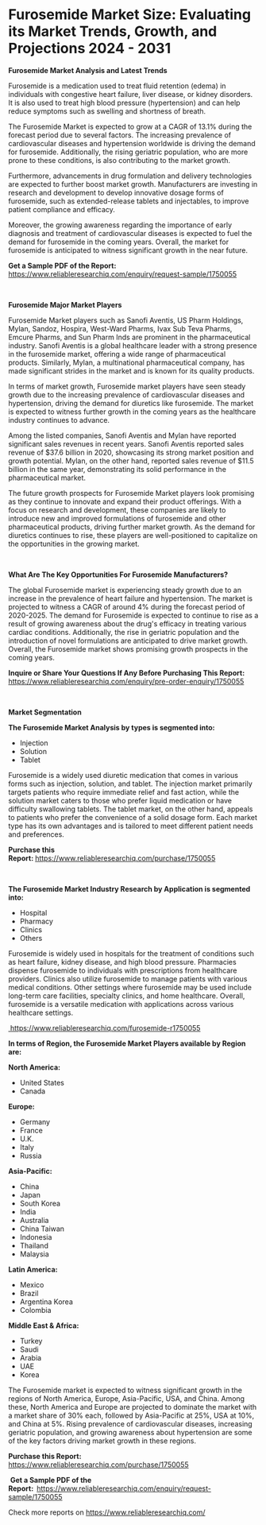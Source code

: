 <p><h1>Furosemide Market Size: Evaluating its Market Trends, Growth, and Projections 2024 - 2031</h1></p><p><strong>Furosemide Market Analysis and Latest Trends</strong></p>
<p><p>Furosemide is a medication used to treat fluid retention (edema) in individuals with congestive heart failure, liver disease, or kidney disorders. It is also used to treat high blood pressure (hypertension) and can help reduce symptoms such as swelling and shortness of breath.</p><p>The Furosemide Market is expected to grow at a CAGR of 13.1% during the forecast period due to several factors. The increasing prevalence of cardiovascular diseases and hypertension worldwide is driving the demand for furosemide. Additionally, the rising geriatric population, who are more prone to these conditions, is also contributing to the market growth.</p><p>Furthermore, advancements in drug formulation and delivery technologies are expected to further boost market growth. Manufacturers are investing in research and development to develop innovative dosage forms of furosemide, such as extended-release tablets and injectables, to improve patient compliance and efficacy.</p><p>Moreover, the growing awareness regarding the importance of early diagnosis and treatment of cardiovascular diseases is expected to fuel the demand for furosemide in the coming years. Overall, the market for furosemide is anticipated to witness significant growth in the near future.</p></p>
<p><strong>Get a Sample PDF of the Report:&nbsp;</strong> <a href="https://www.reliableresearchiq.com/enquiry/request-sample/1750055">https://www.reliableresearchiq.com/enquiry/request-sample/1750055</a></p>
<p>&nbsp;</p>
<p><strong>Furosemide Major Market Players</strong></p>
<p><p>Furosemide Market players such as Sanofi Aventis, US Pharm Holdings, Mylan, Sandoz, Hospira, West-Ward Pharms, Ivax Sub Teva Pharms, Emcure Pharms, and Sun Pharm Inds are prominent in the pharmaceutical industry. Sanofi Aventis is a global healthcare leader with a strong presence in the furosemide market, offering a wide range of pharmaceutical products. Similarly, Mylan, a multinational pharmaceutical company, has made significant strides in the market and is known for its quality products.</p><p>In terms of market growth, Furosemide market players have seen steady growth due to the increasing prevalence of cardiovascular diseases and hypertension, driving the demand for diuretics like furosemide. The market is expected to witness further growth in the coming years as the healthcare industry continues to advance.</p><p>Among the listed companies, Sanofi Aventis and Mylan have reported significant sales revenues in recent years. Sanofi Aventis reported sales revenue of $37.6 billion in 2020, showcasing its strong market position and growth potential. Mylan, on the other hand, reported sales revenue of $11.5 billion in the same year, demonstrating its solid performance in the pharmaceutical market.</p><p>The future growth prospects for Furosemide Market players look promising as they continue to innovate and expand their product offerings. With a focus on research and development, these companies are likely to introduce new and improved formulations of furosemide and other pharmaceutical products, driving further market growth. As the demand for diuretics continues to rise, these players are well-positioned to capitalize on the opportunities in the growing market.</p></p>
<p>&nbsp;</p>
<p><strong>What Are The Key Opportunities For Furosemide Manufacturers?</strong></p>
<p><p>The global Furosemide market is experiencing steady growth due to an increase in the prevalence of heart failure and hypertension. The market is projected to witness a CAGR of around 4% during the forecast period of 2020-2025. The demand for Furosemide is expected to continue to rise as a result of growing awareness about the drug's efficacy in treating various cardiac conditions. Additionally, the rise in geriatric population and the introduction of novel formulations are anticipated to drive market growth. Overall, the Furosemide market shows promising growth prospects in the coming years.</p></p>
<p><strong>Inquire or Share Your Questions If Any Before Purchasing This Report:</strong> <a href="https://www.reliableresearchiq.com/enquiry/pre-order-enquiry/1750055">https://www.reliableresearchiq.com/enquiry/pre-order-enquiry/1750055</a></p>
<p>&nbsp;</p>
<p><strong>Market Segmentation</strong></p>
<p><strong>The Furosemide Market Analysis by types is segmented into:</strong></p>
<p><ul><li>Injection</li><li>Solution</li><li>Tablet</li></ul></p>
<p><p>Furosemide is a widely used diuretic medication that comes in various forms such as injection, solution, and tablet. The injection market primarily targets patients who require immediate relief and fast action, while the solution market caters to those who prefer liquid medication or have difficulty swallowing tablets. The tablet market, on the other hand, appeals to patients who prefer the convenience of a solid dosage form. Each market type has its own advantages and is tailored to meet different patient needs and preferences.</p></p>
<p><strong>Purchase this Report:&nbsp;</strong><a href="https://www.reliableresearchiq.com/purchase/1750055">https://www.reliableresearchiq.com/purchase/1750055</a></p>
<p>&nbsp;</p>
<p><strong>The Furosemide Market Industry Research by Application is segmented into:</strong></p>
<p><ul><li>Hospital</li><li>Pharmacy</li><li>Clinics</li><li>Others</li></ul></p>
<p><p>Furosemide is widely used in hospitals for the treatment of conditions such as heart failure, kidney disease, and high blood pressure. Pharmacies dispense furosemide to individuals with prescriptions from healthcare providers. Clinics also utilize furosemide to manage patients with various medical conditions. Other settings where furosemide may be used include long-term care facilities, specialty clinics, and home healthcare. Overall, furosemide is a versatile medication with applications across various healthcare settings.</p></p>
<p><a href="https://www.reliableresearchiq.com/furosemide-r1750055">&nbsp;https://www.reliableresearchiq.com/furosemide-r1750055</a></p>
<p><strong>In terms of Region, the Furosemide Market Players available by Region are:</strong></p>
<p>
    <p> <strong> North America: </strong>
        <ul>
            <li>United States</li>
            <li>Canada</li>
        </ul>
        </p> 
    <p> <strong> Europe: </strong>
        <ul>
            <li>Germany</li>
            <li>France</li>
            <li>U.K.</li>
            <li>Italy</li>
            <li>Russia</li>
        </ul>
        </p> 
    <p> <strong> Asia-Pacific: </strong>
        <ul>
            <li>China</li>
            <li>Japan</li>
            <li>South Korea</li>
            <li>India</li>
            <li>Australia</li>
            <li>China Taiwan</li>
            <li>Indonesia</li>
            <li>Thailand</li>
            <li>Malaysia</li>
        </ul>
        </p> 
    <p> <strong> Latin America: </strong>
        <ul>
            <li>Mexico</li>
            <li>Brazil</li>
            <li>Argentina Korea</li>
            <li>Colombia</li>
        </ul>
        </p> 
    <p> <strong> Middle East & Africa: </strong>
        <ul>
            <li>Turkey</li>
            <li>Saudi</li>
            <li>Arabia</li>
            <li>UAE</li>
            <li>Korea</li>
        </ul>
    </p>
    </p>
<p><p>The Furosemide market is expected to witness significant growth in the regions of North America, Europe, Asia-Pacific, USA, and China. Among these, North America and Europe are projected to dominate the market with a market share of 30% each, followed by Asia-Pacific at 25%, USA at 10%, and China at 5%. Rising prevalence of cardiovascular diseases, increasing geriatric population, and growing awareness about hypertension are some of the key factors driving market growth in these regions.</p></p>
<p><strong>Purchase this Report: </strong><a href="https://www.reliableresearchiq.com/purchase/1750055">https://www.reliableresearchiq.com/purchase/1750055</a></p>
<p>&nbsp;<strong>Get a Sample PDF of the Report:&nbsp;&nbsp;</strong><a href="https://www.reliableresearchiq.com/enquiry/request-sample/1750055">https://www.reliableresearchiq.com/enquiry/request-sample/1750055</a></p>
<p><strong></strong></p>
<p>Check more reports on <a href="https://www.reliableresearchiq.com/">https://www.reliableresearchiq.com/</a></p>